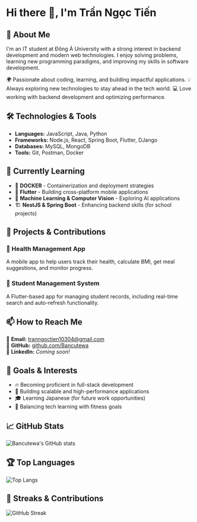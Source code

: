 # Hi there 👋, I'm Trần Ngọc Tiến

## 🚀 About Me

I'm an IT student at Đông Á University with a strong interest in backend development and modern web technologies. I enjoy solving problems, learning new programming paradigms, and improving my skills in software development.

🌍 Passionate about coding, learning, and building impactful applications.
💡 Always exploring new technologies to stay ahead in the tech world.
💻 Love working with backend development and optimizing performance.

## 🛠️ Technologies & Tools

- **Languages:** JavaScript, Java, Python
- **Frameworks:** Node.js, React, Spring Boot, Flutter, DJango
- **Databases:** MySQL, MongoDB
- **Tools:** Git, Postman, Docker

## 🌱 Currently Learning

- 🐳 **DOCKER** - Containerization and deployment strategies
- 📱 **Flutter** - Building cross-platform mobile applications
- 🤖 **Machine Learning & Computer Vision** - Exploring AI applications
- 🏗️ **NestJS & Spring Boot** - Enhancing backend skills (for school projects)

## 🚀 Projects & Contributions

### 🔹 Health Management App

A mobile app to help users track their health, calculate BMI, get meal suggestions, and monitor progress.

### 🔹 Student Management System

A Flutter-based app for managing student records, including real-time search and auto-refresh functionality.

## 📫 How to Reach Me

📧 **Email:** tranngoctien10304@gmail.com  
🐙 **GitHub:** [github.com/Bancutewa](https://github.com/Bancutewa)  
💼 **LinkedIn:** _Coming soon!_

## 🎯 Goals & Interests

- 🔥 Becoming proficient in full-stack development
- 🚀 Building scalable and high-performance applications
- 🎓 Learning Japanese (for future work opportunities)
- 💪 Balancing tech learning with fitness goals

## 📈 GitHub Stats

![Bancutewa's GitHub stats](https://github-readme-stats.vercel.app/api?username=Bancutewa&show_icons=true&theme=radical)

## 🏆 Top Languages

![Top Langs](https://github-readme-stats.vercel.app/api/top-langs/?username=Bancutewa&layout=compact&theme=radical)

## 🎯 Streaks & Contributions

![GitHub Streak](https://github-readme-streak-stats.vercel.app/?user=Bancutewa&theme=radical)
